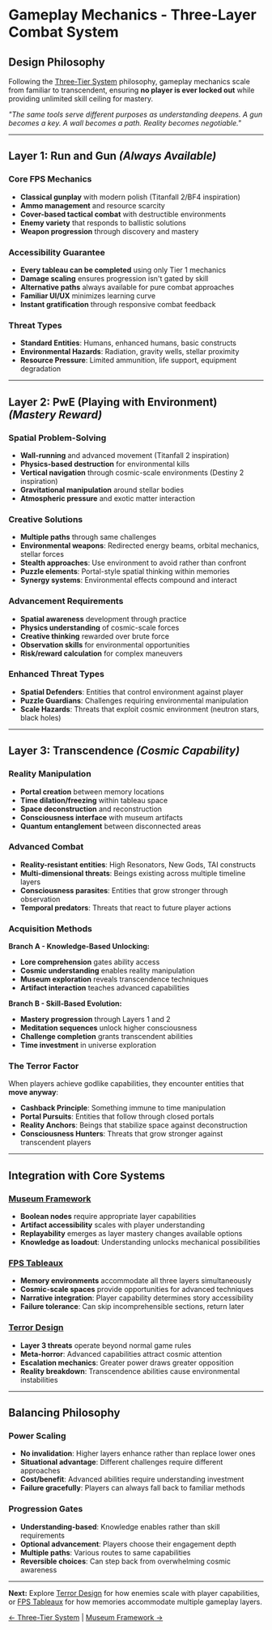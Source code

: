 # Gameplay Mechanics - Three-Layer Combat System

## Design Philosophy
Following the [Three-Tier System](three-tier_system.md) philosophy, gameplay mechanics scale from familiar to transcendent, ensuring **no player is ever locked out** while providing unlimited skill ceiling for mastery.

*"The same tools serve different purposes as understanding deepens. A gun becomes a key. A wall becomes a path. Reality becomes negotiable."*

---

## Layer 1: Run and Gun *(Always Available)*

### Core FPS Mechanics
- **Classical gunplay** with modern polish (Titanfall 2/BF4 inspiration)
- **Ammo management** and resource scarcity  
- **Cover-based tactical combat** with destructible environments
- **Enemy variety** that responds to ballistic solutions
- **Weapon progression** through discovery and mastery

### Accessibility Guarantee
- **Every tableau can be completed** using only Tier 1 mechanics
- **Damage scaling** ensures progression isn't gated by skill
- **Alternative paths** always available for pure combat approaches
- **Familiar UI/UX** minimizes learning curve
- **Instant gratification** through responsive combat feedback

### Threat Types
- **Standard Entities**: Humans, enhanced humans, basic constructs
- **Environmental Hazards**: Radiation, gravity wells, stellar proximity
- **Resource Pressure**: Limited ammunition, life support, equipment degradation

---

## Layer 2: PwE (Playing with Environment) *(Mastery Reward)*

### Spatial Problem-Solving
- **Wall-running** and advanced movement (Titanfall 2 inspiration)
- **Physics-based destruction** for environmental kills
- **Vertical navigation** through cosmic-scale environments (Destiny 2 inspiration)
- **Gravitational manipulation** around stellar bodies
- **Atmospheric pressure** and exotic matter interaction

### Creative Solutions
- **Multiple paths** through same challenges
- **Environmental weapons**: Redirected energy beams, orbital mechanics, stellar forces
- **Stealth approaches**: Use environment to avoid rather than confront
- **Puzzle elements**: Portal-style spatial thinking within memories
- **Synergy systems**: Environmental effects compound and interact

### Advancement Requirements
- **Spatial awareness** development through practice
- **Physics understanding** of cosmic-scale forces  
- **Creative thinking** rewarded over brute force
- **Observation skills** for environmental opportunities
- **Risk/reward calculation** for complex maneuvers

### Enhanced Threat Types
- **Spatial Defenders**: Entities that control environment against player
- **Puzzle Guardians**: Challenges requiring environmental manipulation
- **Scale Hazards**: Threats that exploit cosmic environment (neutron stars, black holes)

---

## Layer 3: Transcendence *(Cosmic Capability)*

### Reality Manipulation
- **Portal creation** between memory locations
- **Time dilation/freezing** within tableau space
- **Space deconstruction** and reconstruction
- **Consciousness interface** with museum artifacts
- **Quantum entanglement** between disconnected areas

### Advanced Combat
- **Reality-resistant entities**: High Resonators, New Gods, TAI constructs
- **Multi-dimensional threats**: Beings existing across multiple timeline layers
- **Consciousness parasites**: Entities that grow stronger through observation
- **Temporal predators**: Threats that react to future player actions

### Acquisition Methods
**Branch A - Knowledge-Based Unlocking:**
- **Lore comprehension** gates ability access
- **Cosmic understanding** enables reality manipulation
- **Museum exploration** reveals transcendence techniques
- **Artifact interaction** teaches advanced capabilities

**Branch B - Skill-Based Evolution:**
- **Mastery progression** through Layers 1 and 2
- **Meditation sequences** unlock higher consciousness
- **Challenge completion** grants transcendent abilities  
- **Time investment** in universe exploration

### The Terror Factor
When players achieve godlike capabilities, they encounter entities that **move anyway**:
- **Cashback Principle**: Something immune to time manipulation
- **Portal Pursuits**: Entities that follow through closed portals  
- **Reality Anchors**: Beings that stabilize space against deconstruction
- **Consciousness Hunters**: Threats that grow stronger against transcendent players

---

## Integration with Core Systems

### [Museum Framework](museum-framework.md)
- **Boolean nodes** require appropriate layer capabilities
- **Artifact accessibility** scales with player understanding
- **Replayability** emerges as layer mastery changes available options
- **Knowledge as loadout**: Understanding unlocks mechanical possibilities

### [FPS Tableaux](fps-tableaux.md)
- **Memory environments** accommodate all three layers simultaneously
- **Cosmic-scale spaces** provide opportunities for advanced techniques
- **Narrative integration**: Player capability determines story accessibility
- **Failure tolerance**: Can skip incomprehensible sections, return later

### [Terror Design](terror_design.md)
- **Layer 3 threats** operate beyond normal game rules
- **Meta-horror**: Advanced capabilities attract cosmic attention
- **Escalation mechanics**: Greater power draws greater opposition
- **Reality breakdown**: Transcendence abilities cause environmental instabilities

---

## Balancing Philosophy

### Power Scaling
- **No invalidation**: Higher layers enhance rather than replace lower ones
- **Situational advantage**: Different challenges require different approaches
- **Cost/benefit**: Advanced abilities require understanding investment
- **Failure gracefully**: Players can always fall back to familiar methods

### Progression Gates
- **Understanding-based**: Knowledge enables rather than skill requirements
- **Optional advancement**: Players choose their engagement depth
- **Multiple paths**: Various routes to same capabilities
- **Reversible choices**: Can step back from overwhelming cosmic awareness

---

**Next:** Explore [Terror Design](terror_design.md) for how enemies scale with player capabilities, or [FPS Tableaux](fps-tableaux.md) for how memories accommodate multiple gameplay layers.

[← Three-Tier System](three-tier-system.md) | [Museum Framework →](museum-framework.md)